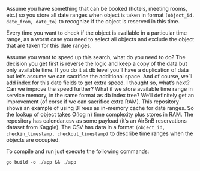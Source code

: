 Assume you have something that can be booked (hotels, meeting rooms, etc.) so you store all date ranges when object is taken in format `(object_id, date_from, date_to)` to recognize if the object is reserved in this time. 

Every time you want to check if the object is available in a particular time range, as a worst case you need to select all objects and exclude the object that are taken for this date ranges.

Assume you want to speed up this search, what do you need to do? The decision you get first is reverse the logic and keep a copy of the data but only available time. If you do it at db level you’ll have a duplication of data but let’s assume we can sacrifice the additional space. And of course, we’ll add index for this date fields to get extra speed. I thought so, what’s next? Can we improve the speed further? What if we store available time range in service memory, in the same format as db index tree? We’ll definitely get an improvement (of corse if we can sacrifice extra RAM).
This repository shows an example of using BTrees as in-memory cache for date ranges. So the lookup of object takes O(log n) time complexity plus stores in RAM.
The repository has calendar.csv as some payload (it’s an AirBnB reservations dataset from Kaggle). The CSV has data in a format `(object_id, checkin_timestamp, checkout_timestamp)` to describe time ranges when the objects are occupied.

To compile and run just execute the following commands:

```
go build -o ./app && ./app
```

